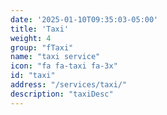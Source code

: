 ```yaml
---
date: '2025-01-10T09:35:03-05:00'
title: 'Taxi'
weight: 4
group: "fTaxi"
name: "taxi service"
icon: "fa fa-taxi fa-3x"
id: "taxi"
address: "/services/taxi/"
description: "taxiDesc"
---
```

